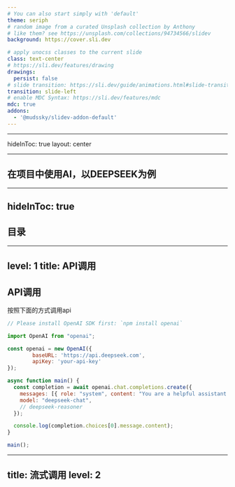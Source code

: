 ```yaml
---
# You can also start simply with 'default'
theme: seriph
# random image from a curated Unsplash collection by Anthony
# like them? see https://unsplash.com/collections/94734566/slidev
background: https://cover.sli.dev

# apply unocss classes to the current slide
class: text-center
# https://sli.dev/features/drawing
drawings:
  persist: false
# slide transition: https://sli.dev/guide/animations.html#slide-transitions
transition: slide-left
# enable MDC Syntax: https://sli.dev/features/mdc
mdc: true
addons:
  - '@mudssky/slidev-addon-default'
---
```


---
hideInToc: true
layout: center

---

## 在项目中使用AI，以DEEPSEEK为例

---
hideInToc: true
---

## 目录

<Toc columns="4" />

<style>
  .slidev-layout{
    overflow:auto;
  }
</style>

---
level: 1
title: API调用
---

## API调用
按照下面的方式调用api

```js
// Please install OpenAI SDK first: `npm install openai`

import OpenAI from "openai";

const openai = new OpenAI({
        baseURL: 'https://api.deepseek.com',
        apiKey: 'your-api-key'
});

async function main() {
  const completion = await openai.chat.completions.create({
    messages: [{ role: "system", content: "You are a helpful assistant." }],
    model: "deepseek-chat",
    // deepseek-reasoner
  });

  console.log(completion.choices[0].message.content);
}

main();
```

---
title: 流式调用
level: 2
---


```js


```